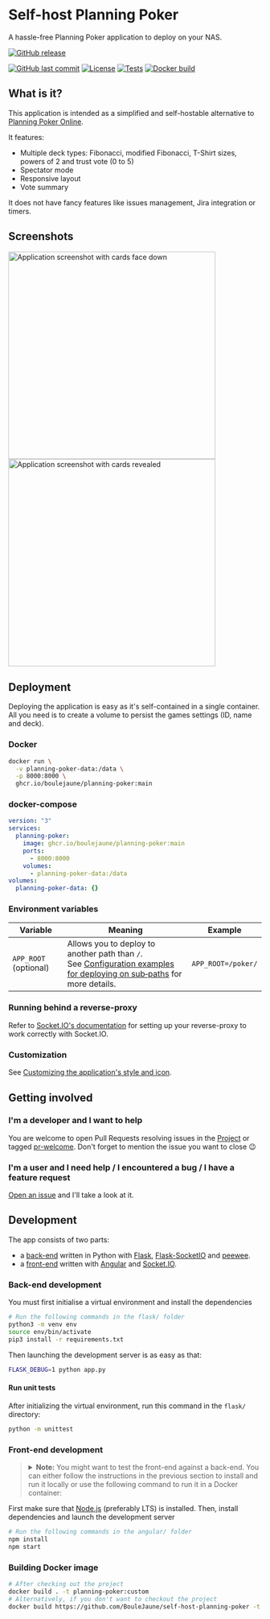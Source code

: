 # Self-host Planning Poker

A hassle-free Planning Poker application to deploy on your NAS.

[![GitHub release](https://img.shields.io/github/v/release/boulejaune/self-host-planning-poker?logo=github&logoColor=959DA5)](https://github.com/boulejaune/self-host-planning-poker/pkgs/container/self-host-planning-poker)

[![GitHub last commit](https://img.shields.io/github/last-commit/boulejaune/self-host-planning-poker?logo=github&logoColor=959DA5)](https://github.com/boulejaune/self-host-planning-poker/commits/main)
[![License](https://img.shields.io/github/license/boulejaune/self-host-planning-poker?logo=github&logoColor=959DA5)](https://github.com/boulejaune/self-host-planning-poker/blob/main/LICENSE)
[![Tests](https://github.com/boulejaune/self-host-planning-poker/actions/workflows/tests.yml/badge.svg)](https://github.com/boulejaune/self-host-planning-poker/actions/workflows/tests.yml)
[![Docker build](https://github.com/boulejaune/self-host-planning-poker/actions/workflows/publish.yml/badge.svg)](https://github.com/boulejaune/self-host-planning-poker/actions/workflows/publish.yml)

## What is it?

This application is intended as a simplified and self-hostable alternative to
[Planning Poker Online](https://planningpokeronline.com/).

It features:

  * Multiple deck types: Fibonacci, modified Fibonacci, T-Shirt sizes, powers of 2 and trust vote (0 to 5)
  * Spectator mode
  * Responsive layout
  * Vote summary
 
It does not have fancy features like issues management, Jira integration or timers.

## Screenshots
<a href="https://github.com/boulejaune/self-host-planning-poker/blob/main/assets/screenshot.png"><img alt="Application screenshot with cards face down" src="https://github.com/boulejaune/self-host-planning-poker/blob/main/assets/screenshot.png" width="412px"></a>
<a href="https://github.com/boulejaune/self-host-planning-poker/blob/main/assets/screenshot.png"><img alt="Application screenshot with cards revealed" src="https://github.com/boulejaune/self-host-planning-poker/blob/main/assets/screenshot-revealed.png" width="412px"></a>

## Deployment

Deploying the application is easy as it's self-contained in a single container.
All you need is to create a volume to persist the games settings (ID, name and deck).

### Docker
```bash
docker run \
  -v planning-poker-data:/data \
  -p 8000:8000 \
  ghcr.io/boulejaune/planning-poker:main
```

### docker-compose
```yml
version: "3"
services:
  planning-poker:
    image: ghcr.io/boulejaune/planning-poker:main
    ports:
      - 8000:8000
    volumes:
      - planning-poker-data:/data
volumes:
  planning-poker-data: {}
```

### Environment variables

| Variable              | Meaning                                                                                                                                                                                                                                          | Example            |
|-----------------------|--------------------------------------------------------------------------------------------------------------------------------------------------------------------------------------------------------------------------------------------------|--------------------|
| `APP_ROOT` (optional) | Allows you to deploy to another path than `/`.<br>See [Configuration examples for deploying on sub‐paths](https://github.com/axeleroy/self-host-planning-poker/wiki/Configuration-examples-for-deploying-on-sub%E2%80%90paths) for more details. | `APP_ROOT=/poker/` |

### Running behind a reverse-proxy

Refer to [Socket.IO's documentation](https://socket.io/docs/v4/reverse-proxy/)  for setting up your reverse-proxy to work correctly with Socket.IO.

### Customization

See [Customizing the application's style and icon](https://github.com/axeleroy/self-host-planning-poker/wiki/Customizing-the-application's-style-and-icon).

## Getting involved

### I'm a developer and I want to help

You are welcome to open Pull Requests resolving issues in the [Project](https://github.com/users/axeleroy/projects/1/views/1) or 
tagged [pr-welcome](https://github.com/boulejaune/self-host-planning-poker/issues?q=is%3Aissue+is%3Aopen+label%3Apr-welcome).
Don't forget to mention the issue you want to close 😉

### I'm a user and I need help / I encountered a bug / I have a feature request

[Open an issue](https://github.com/BouleJaune/self-host-planning-poker/issues/new) and I'll take a look at it.

## Development

The app consists of two parts:

* a [back-end](flask/) written in Python with [Flask](https://flask.palletsprojects.com/), [Flask-SocketIO](https://flask-socketio.readthedocs.io/en/latest/index.html) and [peewee](http://docs.peewee-orm.com/en/latest/).
* a [front-end](angular/) written with [Angular](https://angular.io) and [Socket.IO](https://socket.io/).

### Back-end development

You must first initialise a virtual environment and install the dependencies

```sh
# Run the following commands in the flask/ folder
python3 -m venv env
source env/bin/activate
pip3 install -r requirements.txt
```

Then launching the development server is as easy as that:
```bash
FLASK_DEBUG=1 python app.py
```

#### Run unit tests

After initializing the virtual environment, run this command in the `flask/` directory:
```sh
python -m unittest
```

### Front-end development

> <details>
> <summary>
> <b>Note:</b> You might want to test the front-end against a back-end. You can either follow the instructions in the
> previous section to install and run it locally or use the following command to run it in a Docker container:
> </summary>
>
> ```bash
> docker run --rm -it \
>   -v $(pwd)/flask:/app \
>   -p 5000:5000 \
>   python:3.11-slim \
>   bash -c "cd /app; pip install -r requirements.txt; FLASK_DEBUG=1 gunicorn --worker-class eventlet -w 1 app:app --bind 0.0.0.0:5000"
> ```
> </details>

First make sure that [Node.js](https://nodejs.org/en/) (preferably LTS) is installed.
Then, install dependencies and launch the development server

```sh
# Run the following commands in the angular/ folder
npm install
npm start
```

### Building Docker image

```sh
# After checking out the project
docker build . -t planning-poker:custom
# Alternatively, if you don't want to checkout the project
docker build https://github.com/BouleJaune/self-host-planning-poker -t boulejaune/planning-poker:custom
```
